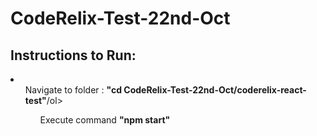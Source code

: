 # CodeRelix-Test-22nd-Oct
## Instructions to Run:
<li> 
<ol>Navigate to folder : <b>"cd CodeRelix-Test-22nd-Oct/coderelix-react-test"</b>/ol>
<ol>Execute command <b>"npm start"</b></ol
